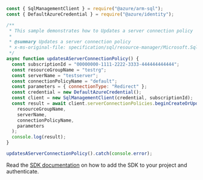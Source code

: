 ```javascript
const { SqlManagementClient } = require("@azure/arm-sql");
const { DefaultAzureCredential } = require("@azure/identity");

/**
 * This sample demonstrates how to Updates a server connection policy
 *
 * @summary Updates a server connection policy
 * x-ms-original-file: specification/sql/resource-manager/Microsoft.Sql/preview/2021-05-01-preview/examples/ServerConnectionPoliciesUpdate.json
 */
async function updatesAServerConnectionPolicy() {
  const subscriptionId = "00000000-1111-2222-3333-444444444444";
  const resourceGroupName = "testrg";
  const serverName = "testserver";
  const connectionPolicyName = "default";
  const parameters = { connectionType: "Redirect" };
  const credential = new DefaultAzureCredential();
  const client = new SqlManagementClient(credential, subscriptionId);
  const result = await client.serverConnectionPolicies.beginCreateOrUpdateAndWait(
    resourceGroupName,
    serverName,
    connectionPolicyName,
    parameters
  );
  console.log(result);
}

updatesAServerConnectionPolicy().catch(console.error);
```

Read the [SDK documentation](https://github.com/Azure/azure-sdk-for-js/blob/%40azure%2Farm-sql_9.0.1/sdk/sql/arm-sql/README.md) on how to add the SDK to your project and authenticate.
